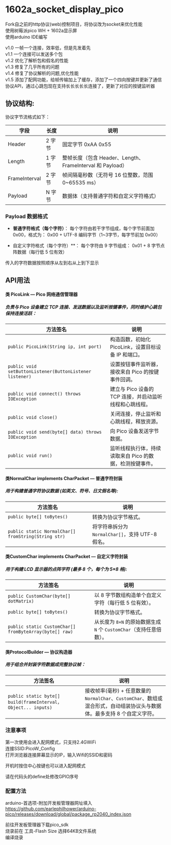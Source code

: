 # 1602a_socket_display_pico
Fork自之前的http协议(web)控制项目，将协议改为socket来优化性能  
使用树莓派pico WH + 1602a显示屏  
使用arduino IDE编写  

v1.0 一帧一个连接，效率低，但是先发着先  
v1.1 一个连接可以发送多个包  
v1.2 优化了解析包和假名的性能  
v1.3 修复了几乎所有的问题  
v1.4 修复了协议解析的问题,优化性能  
v1.5 添加了配网功能，给帧传输加上了缓存，添加了一个四向按键并更新了通信协议API，通过心跳包现在支持长长长长长连接了，更新了对应的按键监听器  

## 协议结构:  
协议字节流格式如下：

|字段|长度|说明|
|---|---|---|
|Header|2 字节|固定字节 0xAA 0x55|
|Length|1 字节|整帧长度（包含 Header、Length、FrameInterval 和 Payload）|
|FrameInterval|2 字节|帧间隔毫秒数（无符号 16 位整数，范围 0~65535 ms）|
|Payload|N 字节|数据体（支持普通字符和自定义字符格式）|
### Payload 数据格式

- **普通字符格式（每个字符）**：
    每个字符由若干字节组成，每个字节前面加 0x00，格式为：
    0x00 + UTF-8 编码字节（1~3字节，每字节前加 0x00）

- 自定义字符格式（每个字符）**：
    每个字符由 9 字节组成：
    0x01 + 8 字节点阵数据（每行低 5 位有效）

传入的字符数据按照顺序从左到右从上到下显示  


## API用法  
#### 类 PicoLink — Pico 网络通信管理器
##### 负责与 Pico 设备建立 TCP 连接、发送数据以及监听按键事件，同时维护心跳包保持连接活跃：

|方法签名|说明|
|---|---|
|`public PicoLink(String ip, int port)`|构造函数，初始化 PicoLink，设置目标设备 IP 和端口。|
|`public void setButtonListener(ButtonListener listener)`|设置按钮事件监听器，接收来自 Pico 的按键事件回调。|
|`public void connect() throws IOException`|建立与 Pico 设备的 TCP 连接，并启动监听线程和心跳线程。|
|`public void close()`|关闭连接，停止监听和心跳线程，释放资源。|
|`public void send(byte[] data) throws IOException`|向 Pico 设备发送字节数据。|
|`public void run()`|监听线程执行体，持续读取来自 Pico 的数据，检测按键事件。|


#### 类NormalChar implements CharPacket — 普通字符封装  
##### 用于构建普通字符协议数据 (如英文、符号、日文假名等):  

| 方法签名                                                | 说明                                  |
| --------------------------------------------------- | ----------------------------------- |
| `public byte[] toBytes()`                           | 转换为协议字节格式。                          |
| `public static NormalChar[] fromString(String str)` | 将字符串拆分为 `NormalChar[]`，支持 UTF-8 假名。 |

#### 类CustomChar implements CharPacket — 自定义字符封装  
##### 用于构建 LCD 显示器的点阵字符 (最多 8 个，每个为 5×8 格):

| 方法签名                                                   | 说明                                             |
| ------------------------------------------------------ | ---------------------------------------------- |
| `public CustomChar(byte[] dotMatrix)`                  | 以 8 字节数组构造单个自定义字符（每行低 5 位有效）。                  |
| `public byte[] toBytes()`                              | 转换为协议字节格式。                                     |
| `public static CustomChar[] fromByteArray(byte[] raw)` | 从长度为 `8×N` 的原始数据生成 `N` 个 `CustomChar`（支持任意倍数）。 |

#### 类ProtocolBuilder — 协议构造器  
##### 用于组合并封装字符数据成完整协议帧：

| 方法签名                                                          | 说明                                                                            |
| ------------------------------------------------------------- | ----------------------------------------------------------------------------- |
| `public static byte[] build(frameInterval， Object... inputs)` | 接收帧率(毫秒) + 任意数量的 `NormalChar`、`CustomChar`、数组或混合形式，自动组装协议头与数据体。最多支持 8 个自定义字符。 |

### 注意事项
第一次使用会进入配网模式，只支持2.4GWiFi  
连接SSID:PicoW_Config  
打开浏览器连接屏幕显示的IP，输入Wifi的SSID和密码  

开机时按住中心按键也可以进入配网模式  

请在代码头的define处修改GPIO序号  

### 配置方法
arduino-首选项-附加开发板管理器网址填入  
https://github.com/earlephilhower/arduino-pico/releases/download/global/package_rp2040_index.json

前往开发板管理器下载pico_sdk  
烧录前在 工具-Flash Size 选择64KB文件系统  
编译烧录  